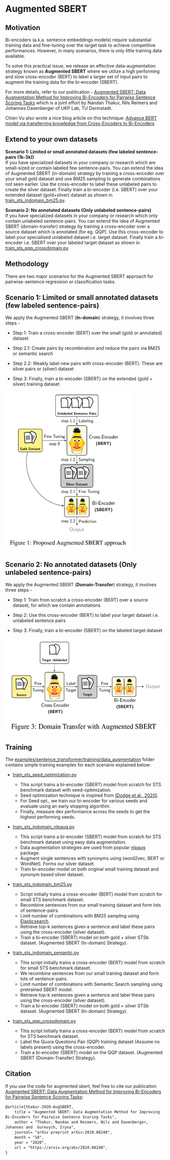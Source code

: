 # Augmented SBERT

## Motivation

Bi-encoders (a.k.a. sentence embeddings models) require substantial training data and fine-tuning over the target task to achieve competitive performances. However, in many scenarios, there is only little training data available.

To solve this practical issue, we release an effective data-augmentation strategy known as <b>Augmented SBERT</b> where we utilize a high performing and slow cross-encoder (BERT) to label a larger set of input pairs to augment the training data for the bi-encoder (SBERT).

For more details, refer to our publication - [Augmented SBERT: Data Augmentation Method for Improving Bi-Encoders for Pairwise Sentence Scoring Tasks](https://arxiv.org/abs/2010.08240) which is a joint effort by Nandan Thakur, Nils Reimers and Johannes Daxenberger of UKP Lab, TU Darmstadt.

Chien Vu also wrote a nice blog article on this technique: [Advance BERT model via transferring knowledge from Cross-Encoders to Bi-Encoders](https://resources.experfy.com/ai-ml/bert-model-transferring-knowledge-cross-encoders-bi-encoders/)

## Extend to your own datasets

**Scenario 1: Limited or small annotated datasets (few labeled sentence-pairs (1k-3k))**\
If you have specialized datasets in your company or research which are small-sized or contain labeled few sentence-pairs. You can extend the idea of Augmented SBERT (in-domain) strategy by training a cross-encoder over your small gold dataset and use BM25 sampling to generate combinations not seen earlier. Use the cross-encoder to label these unlabeled pairs to create the silver dataset. Finally train a bi-encoder (i.e. SBERT) over your extended dataset (gold+silver) dataset as shown in [train_sts_indomain_bm25.py](train_sts_indomain_bm25.py).

**Scenario 2: No annotated datasets (Only unlabeled sentence-pairs)**\
If you have specialized datasets in your company or research which only contain unlabeled sentence-pairs. You can extend the idea of Augmented SBERT (domain-transfer) strategy by training a cross-encoder over a source dataset which is annotated (for eg. QQP). Use this cross-encoder to label your specialised unlabeled dataset i.e. target dataset. Finally train a bi-encoder i.e. SBERT over your labeled target dataset as shown in [train_sts_qqp_crossdomain.py](train_sts_qqp_crossdomain.py).

## Methodology

There are two major scenarios for the Augmented SBERT approach for pairwise-sentence regression or classification tasks.

## Scenario 1: Limited or small annotated datasets (few labeled sentence-pairs)

We apply the Augmented SBERT (<b>In-domain</b>) strategy, it involves three steps -

- Step 1: Train a cross-encoder (BERT) over the small (gold or annotated) dataset

- Step 2.1: Create pairs by recombination and reduce the pairs via BM25 or semantic search

- Step 2.2: Weakly label new pairs with cross-encoder (BERT). These are silver pairs or (silver) dataset

- Step 3: Finally, train a bi-encoder (SBERT) on the extended (gold + silver) training dataset

<img src="https://raw.githubusercontent.com/UKPLab/sentence-transformers/master/docs/img/augsbert-indomain.png" width="400" height="500">

## Scenario 2: No annotated datasets (Only unlabeled sentence-pairs)

We apply the Augmented SBERT (<b>Domain-Transfer</b>) strategy, it involves three steps -

- Step 1: Train from scratch a cross-encoder (BERT) over a source dataset, for which we contain annotations

- Step 2: Use this cross-encoder (BERT) to label your target dataset i.e. unlabeled sentence pairs

- Step 3: Finally, train a bi-encoder (SBERT) on the labeled target dataset

<img src="https://raw.githubusercontent.com/UKPLab/sentence-transformers/master/docs/img/augsbert-domain-transfer.png" width="500" height="300">

## Training

The [examples/sentence_transformer/training/data_augmentation](https://github.com/huggingface/sentence-transformers/blob/master/examples/sentence_transformer/training/data_augmentation/) folder contains simple training examples for each scenario explained below:

- [train_sts_seed_optimization.py](train_sts_seed_optimization.py)

  - This script trains a bi-encoder (SBERT) model from scratch for STS benchmark dataset with seed-optimization.
  - Seed optimization technique is inspired from [(Dodge et al., 2020)](https://arxiv.org/abs/2002.06305).
  - For Seed opt., we train our bi-encoder for various seeds and evaluate using an early stopping algorithm.
  - Finally, measure dev performance across the seeds to get the highest performing seeds.

- [train_sts_indomain_nlpaug.py](train_sts_indomain_nlpaug.py)

  - This script trains a bi-encoder (SBERT) model from scratch for STS benchmark dataset using easy data augmentation.
  - Data augmentation strategies are used from popular [nlpaug](https://github.com/makcedward/nlpaug) package.
  - Augment single sentences with synonyms using (word2vec, BERT or WordNet). Forms our silver dataset.
  - Train bi-encoder model on both original small training dataset and synonym based silver dataset.

- [train_sts_indomain_bm25.py](train_sts_indomain_bm25.py)

  - Script initially trains a cross-encoder (BERT) model from scratch for small STS benchmark dataset.
  - Recombine sentences from our small training dataset and form lots of sentence-pairs.
  - Limit number of combinations with BM25 sampling using [Elasticsearch](https://www.elastic.co/).
  - Retrieve top-k sentences given a sentence and label these pairs using the cross-encoder (silver dataset).
  - Train a bi-encoder (SBERT) model on both gold + silver STSb dataset. (Augmented SBERT (In-domain) Strategy).

- [train_sts_indomain_semantic.py](train_sts_indomain_semantic.py)

  - This script initially trains a cross-encoder (BERT) model from scratch for small STS benchmark dataset.
  - We recombine sentences from our small training dataset and form lots of sentence-pairs.
  - Limit number of combinations with Semantic Search sampling using pretrained SBERT model.
  - Retrieve top-k sentences given a sentence and label these pairs using the cross-encoder (silver dataset).
  - Train a bi-encoder (SBERT) model on both gold + silver STSb dataset. (Augmented SBERT (In-domain) Strategy).

- [train_sts_qqp_crossdomain.py](train_sts_qqp_crossdomain.py)

  - This script initially trains a cross-encoder (BERT) model from scratch for STS benchmark dataset.
  - Label the Quora Questions Pair (QQP) training dataset (Assume no labels present) using the cross-encoder.
  - Train a bi-encoder (SBERT) model on the QQP dataset. (Augmented SBERT (Domain-Transfer) Strategy).

## Citation

If you use the code for augmented sbert, feel free to cite our publication [Augmented SBERT: Data Augmentation Method for Improving Bi-Encoders for Pairwise Sentence Scoring Tasks](https://arxiv.org/abs/2010.08240):

```
@article{thakur-2020-AugSBERT,
    title = "Augmented SBERT: Data Augmentation Method for Improving Bi-Encoders for Pairwise Sentence Scoring Tasks",
    author = "Thakur, Nandan and Reimers, Nils and Daxenberger, Johannes and  Gurevych, Iryna", 
    journal= "arXiv preprint arXiv:2010.08240",
    month = "10",
    year = "2020",
    url = "https://arxiv.org/abs/2010.08240",
}
```

